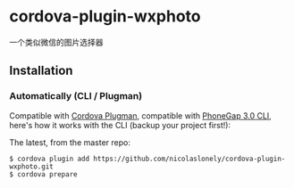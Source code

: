# cordova-plugin-wxphoto
一个类似微信的图片选择器

## Installation

### Automatically (CLI / Plugman)
Compatible with [Cordova Plugman](https://github.com/apache/cordova-plugman), compatible with [PhoneGap 3.0 CLI](http://docs.phonegap.com/en/3.0.0/guide_cli_index.md.html#The%20Command-line%20Interface_add_features), here's how it works with the CLI (backup your project first!):

The latest, from the master repo:
```
$ cordova plugin add https://github.com/nicolaslonely/cordova-plugin-wxphoto.git
$ cordova prepare
```
